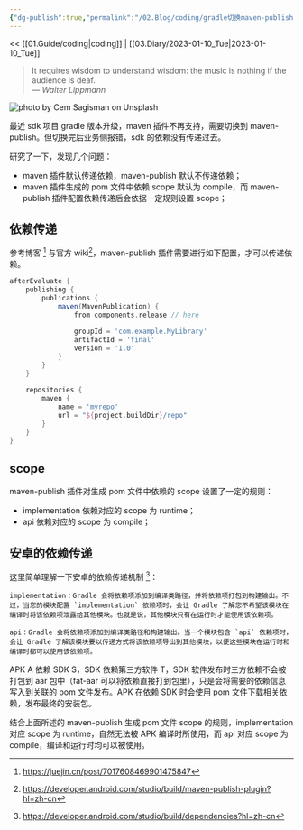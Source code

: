 ```yaml
---
{"dg-publish":true,"permalink":"/02.Blog/coding/gradle切换maven-publish插件的依赖传递问题/"}
---
```



<< [[01.Guide/coding\|coding]] | [[03.Diary/2023-01-10_Tue\|2023-01-10_Tue]]

> It requires wisdom to understand wisdom: the music is nothing if the audience is deaf.  
> — <cite>Walter Lippmann</cite>

![photo by Cem Sagisman on Unsplash](https://images.unsplash.com/photo-1590074921935-71b32ae91b30?crop=entropy&cs=tinysrgb&fm=jpg&ixid=MnwzNjM5Nzd8MHwxfHJhbmRvbXx8fHx8fHx8fDE2NzMzNjQyMDc&ixlib=rb-4.0.3&q=80&w=200&h=200)

最近 sdk 项目 gradle 版本升级，maven 插件不再支持，需要切换到 maven-publish。但切换完后业务侧报错，sdk 的依赖没有传递过去。

研究了一下，发现几个问题：
- maven 插件默认传递依赖，maven-publish 默认不传递依赖；
- maven 插件生成的 pom 文件中依赖 scope 默认为 compile，而 maven-publish 插件配置依赖传递后会依据一定规则设置 scope；

## 依赖传递

参考博客 [^1] 与官方 wiki[^2]，maven-publish 插件需要进行如下配置，才可以传递依赖。

```groovy
afterEvaluate {
	publishing {
		publications {
			maven(MavenPublication) {
				from components.release // here
				
				groupId = 'com.example.MyLibrary'
				artifactId = 'final'                
				version = '1.0'            
			}
		}
	}
	
	repositories {
		maven {
			name = 'myrepo'
			url = "${project.buildDir}/repo"
		}
	}
}
```

## scope

maven-publish 插件对生成 pom 文件中依赖的 scope 设置了一定的规则：
- implementation 依赖对应的 scope 为 runtime；
- api 依赖对应的 scope 为 compile；

## 安卓的依赖传递

这里简单理解一下安卓的依赖传递机制 [^3]： 

```ad-info
implementation：Gradle 会将依赖项添加到编译类路径，并将依赖项打包到构建输出。不过，当您的模块配置 `implementation` 依赖项时，会让 Gradle 了解您不希望该模块在编译时将该依赖项泄露给其他模块。也就是说，其他模块只有在运行时才能使用该依赖项。

api：Gradle 会将依赖项添加到编译类路径和构建输出。当一个模块包含 `api` 依赖项时，会让 Gradle 了解该模块要以传递方式将该依赖项导出到其他模块，以便这些模块在运行时和编译时都可以使用该依赖项。
```

APK A 依赖 SDK S，SDK 依赖第三方软件 T，SDK 软件发布时三方依赖不会被打包到 aar 包中（fat-aar 可以将依赖直接打到包里），只是会将需要的依赖信息写入到关联的 pom 文件发布。APK 在依赖 SDK 时会使用 pom 文件下载相关依赖，发布最终的安装包。

结合上面所述的 maven-publish 生成 pom 文件 scope 的规则，implementation 对应 scope 为 runtime，自然无法被 APK 编译时所使用，而 api 对应 scope 为 compile，编译和运行时均可以被使用。

[^1]: https://juejin.cn/post/7017608469901475847
[^2]: https://developer.android.com/studio/build/maven-publish-plugin?hl=zh-cn
[^3]: https://developer.android.com/studio/build/dependencies?hl=zh-cn
